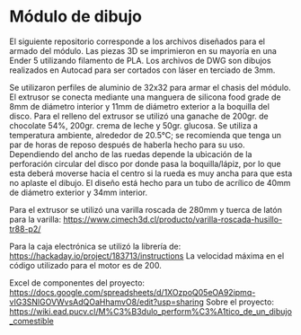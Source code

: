 # Módulo de dibujo

El siguiente repositorio corresponde a los archivos diseñados para el armado del módulo. Las piezas 3D se imprimieron en su mayoría en una Ender 5 utilizando filamento de PLA. Los archivos de DWG son dibujos realizados en Autocad para ser cortados con láser en terciado de 3mm.

Se utilizaron perfiles de aluminio de 32x32 para armar el chasis del módulo.
El extrusor se conecta mediante una manguera de silicona food grade de 8mm de diámetro interior y 11mm de diámetro exterior a la boquilla del disco.
Para el relleno del extrusor se utilizó una ganache de 200gr. de chocolate 54%, 200gr. crema de leche y 50gr. glucosa. Se utiliza a temperatura ambiente, alrededor de 20.5°C; se recomienda que tenga un par de horas de reposo después de haberla hecho para su uso.
Dependiendo del ancho de las ruedas depende la ubicación de la perforación circular del disco por donde pasa la boquilla/lápiz, por lo que esta deberá moverse hacia el centro si la rueda es muy ancha para que esta no aplaste el dibujo.
El diseño está hecho para un tubo de acrílico de 40mm de diámetro exterior y 34mm interior.

Para el extrusor se utilizó una varilla roscada de 280mm y tuerca de latón para la varilla: https://www.cimech3d.cl/producto/varilla-roscada-husillo-tr88-p2/

Para la caja electrónica se utilizó la librería de: https://hackaday.io/project/183713/instructions
La velocidad máxima en el código utilizado para el motor es de 200.


Excel de componentes del proyecto: https://docs.google.com/spreadsheets/d/1XOzpoQ05eOA92ipmq-vIG3SNlGOVWvsAdQOaHhamvO8/edit?usp=sharing
Sobre el proyecto: https://wiki.ead.pucv.cl/M%C3%B3dulo_perform%C3%A1tico_de_un_dibujo_comestible
